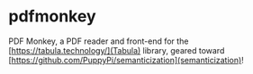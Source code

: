 # pdfmonkey
PDF Monkey, a PDF reader and front-end for the [https://tabula.technology/](Tabula) library, geared toward [https://github.com/PuppyPi/semanticization](semanticization)!
